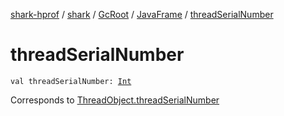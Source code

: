 [shark-hprof](../../../index.md) / [shark](../../index.md) / [GcRoot](../index.md) / [JavaFrame](index.md) / [threadSerialNumber](./thread-serial-number.md)

# threadSerialNumber

`val threadSerialNumber: `[`Int`](https://kotlinlang.org/api/latest/jvm/stdlib/kotlin/-int/index.html)

Corresponds to [ThreadObject.threadSerialNumber](../-thread-object/thread-serial-number.md)

